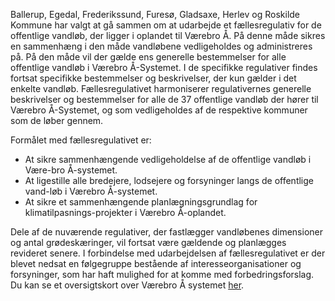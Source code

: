 Ballerup, Egedal, Frederikssund, Furesø, Gladsaxe, Herlev og Roskilde Kommune har valgt at gå sammen om at udarbejde et fællesregulativ for de offentlige vandløb, der ligger i oplandet til Værebro Å. På denne måde sikres en sammenhæng i den måde vandløbene vedligeholdes og administreres på. På den måde vil der gælde ens generelle bestemmelser for alle offentlige vandløb i Værebro Å-Systemet. I de specifikke regulativer findes fortsat specifikke bestemmelser og beskrivelser, der kun gælder i det enkelte vandløb.
Fællesregulativet harmoniserer regulativernes generelle beskrivelser og bestemmelser for alle de 37 offentlige vandløb der hører til Værebro Å-Systemet, og som vedligeholdes af de respektive kommuner som de løber gennem.

Formålet med fællesregulativet er:  

* At sikre sammenhængende vedligeholdelse af de offentlige vandløb i Være-bro Å-systemet.
* At ligestille alle bredejere, lodsejere og forsyninger langs de offentlige vand-løb i Værebro Å-systemet.
* At sikre et sammenhængende planlægningsgrundlag for klimatilpasnings-projekter i Værebro Å-oplandet.  

Dele af de nuværende regulativer, der fastlægger vandløbenes dimensioner og antal grødeskæringer, vil fortsat være gældende og planlægges revideret senere.
I forbindelse med udarbejdelsen af fællesregulativet er der blevet nedsat en følgegruppe bestående af interesseorganisationer og forsyninger, som har haft mulighed for at komme med forbedringsforslag.  
Du kan se et oversigtskort over Værebro Å systemet [her](https://drive.google.com/open?id=1BRKso27GI5Fnka7EbLNDOXqF7vA&usp=sharing).
